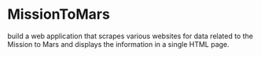 # MissionToMars

build a web application that scrapes various websites for data related to the Mission to Mars and displays the information in a single HTML page.
